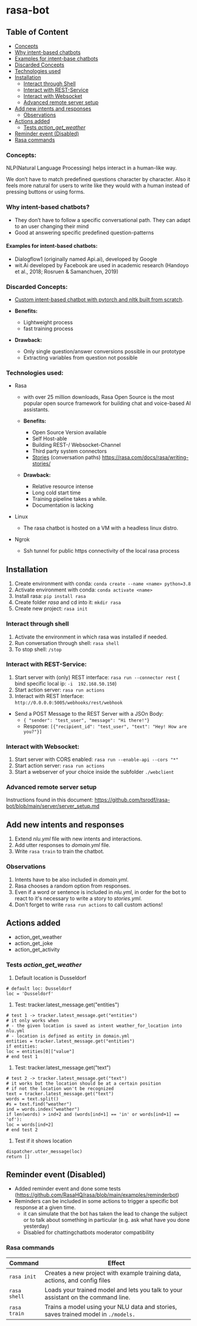 # rasa-bot

## Table of Content

- [Concepts](#concepts)
- [Why intent-based chatbots](#why-intent-based-chatbots)
- [Examples for intent-base chatbots](#examples-for-intent-based-chatbots)
- [Discarded Concepts](#discarded-concepts)
- [Technologies used](#technologies-used)
- [Installation](#installation)
  - [Interact through Shell](#interact-through-shell)
  - [Interact with REST-Service](#interact-with-rest-service)
  - [Interact with Websocket](#interact-with-websocket)
  - [Advanced remote server setup](#advanced-remote-server-setup)
- [Add new intents and responses](#add-new-intents-and-responses)
  - [Observations](#observations)
- [Actions added](#actions-added)
  - [Tests *action_get_weather*](#tests-action_get_weather)
- [Reminder event (Disabled)](#reminder-event-disabled)
- [Rasa commands](#rasa-commands)



### Concepts:

NLP(Natural Language Processing) helps interact in a human-like way.

We don’t have to match predefined questions character by character. Also it feels more natural for users to write like they would with a human instead of pressing buttons or using forms.

### Why intent-based chatbots?

- They don’t have to follow a specific conversational path. They can adapt to an user changing their mind
- Good at answering specific predefined question-patterns

#### Examples for intent-based chatbots:

- Dialogflow1 (originally named Api.ai), developed by Google
- wit.Ai developed by Facebook are used in academic research (Handoyo et al., 2018; Rosruen & Samanchuen, 2019)

### Discarded Concepts:

- [Custom intent-based chatbot with pytorch and nltk built from scratch](https://github.com/Blankjr/my-nlp-chatbot).

-  **Benefits:**
    - Lightweight process
    - fast training process

  - **Drawback:**
     - Only single question/answer conversions possible in our prototype
     - Extracting variables from question not possible

### Technologies used:

- Rasa

  - with over 25 million downloads, Rasa Open Source is the most popular open source framework for building chat and voice-based AI assistants.

  - **Benefits:**

    - Open Source Version available
    - Self Host-able
    - Building REST-/ Websocket-Channel
    - Third party system connectors
    - [Stories](https://rasa.com/docs/rasa/stories/) (conversation paths) https://rasa.com/docs/rasa/writing-stories/ 

  - **Drawback:**

     - Relative resource intense
     - Long cold start time
     - Training pipeline takes a while.
     - Documentation is lacking

- Linux

  - The rasa chatbot is hosted on a VM with a headless linux distro.

- Ngrok

  - Ssh tunnel for public https connectivity of the local rasa process

## Installation

1. Create environment with conda: `conda create --name <name> python=3.8`
2. Activate environment with conda: `conda activate <name>`
3. Install rasa: `pip install rasa`
4. Create folder *rasa* and cd into it: `mkdir rasa`
5. Create new project: `rasa init`

### Interact through shell

1. Activate the environment in which rasa was installed if needed.
2. Run conversation through shell: `rasa shell`
3. To stop shell: `/stop`

### Interact with REST-Service:

1. Start server with (only) REST interface: `rasa run --connector rest` ( bind specific local ip: `-i  192.168.50.150`)
2. Start action server: `rasa run actions`
3. Interact with REST Interface: `http://0.0.0.0:5005/webhooks/rest/webhook`

- Send a POST Message to the REST Server with a JSOn Body:
  - `{ "sender": "test_user", "message": "Hi there!"}`
  - Response: `[{"recipient_id": "test_user", "text": "Hey! How are you?"}]`

### Interact with Websocket:

1. Start server with CORS enabled: `rasa run --enable-api --cors "*"`
2. Start action server: `rasa run actions`
3. Start a webserver of your choice inside the subfolder `./webclient`

### Advanced remote server setup

Instructions found in this document:
https://github.com/tsrodf/rasa-bot/blob/main/server/server_setup.md

## Add new intents and responses

1. Extend *nlu.yml* file with new intents and interactions.
2. Add utter responses to *domain.yml* file.
3. Write `rasa train` to train the chatbot.

### Observations

1. Intents have to be also included in *domain.yml*.
2. Rasa chooses a random option from responses.
3. Even if a word or sentence is included in *nlu.yml*, in order for the bot to react to it's necessary to write a story to *stories.yml*.
4. Don't forget to write `rasa run actions` to call custom actions!

## Actions added

- action_get_weather
- action_get_joke
- action_get_activity

### Tests *action_get_weather*

1. Default location is Dusseldorf

```
# default loc: Dusseldorf
loc = 'Dusseldorf'
```

1. Test: tracker.latest_message.get("entities")

```
# test 1 -> tracker.latest_message.get("entities")
# it only works when 
# - the given location is saved as intent weather_for_location into nlu.yml
# - location is defined as entity in domain.yml
entities = tracker.latest_message.get("entities")
if entities:
loc = entities[0]["value"]
# end test 1
```

1. Test: tracker.latest_message.get("text")

```
# test 2 -> tracker.latest_message.get("text")
# it works but the location should be at a certain position
# if not the location won't be recognized
text = tracker.latest_message.get("text")
words = text.split()
#s = text.find("weather")
ind = words.index("weather")
if len(words) > ind+2 and (words[ind+1] == 'in' or words[ind+1] == 'of'):
loc = words[ind+2]
# end test 2
```

1. Test if it shows location

```
dispatcher.utter_message(loc)
return []
```

## Reminder event (Disabled)

- Added reminder event and done some tests (https://github.com/RasaHQ/rasa/blob/main/examples/reminderbot)
- Reminders can be included in some actions to trigger a specific bot response at a given time.
  - it can simulate that the bot has taken the lead to change the subject or to talk about something in particular (e.g. ask what have you done yesterday)
  - Disabled for chattingchatbots moderator compatibility

### Rasa commands

| Command      | Effect                                                       |
| ------------ | ------------------------------------------------------------ |
| `rasa init`  | Creates a new project with example training data, actions, and config files |
| `rasa shell` | Loads your trained model and lets you talk to your assistant on the command line. |
| `rasa train` | Trains a model using your NLU data and stories, saves trained model in `./models.` |

